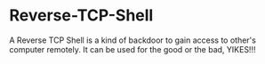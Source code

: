 # Reverse-TCP-Shell

A Reverse TCP Shell is a kind of backdoor to gain access to other's computer remotely. It can be used for the good or the bad, YIKES!!!
